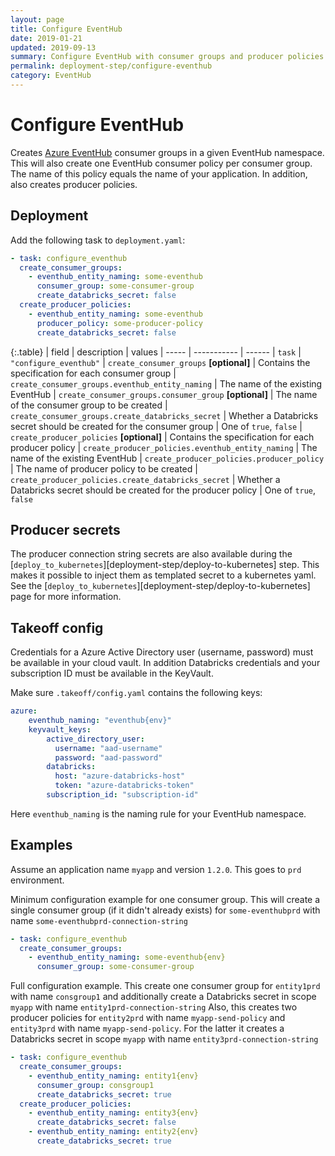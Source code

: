 ```yaml
---
layout: page
title: Configure EventHub
date: 2019-01-21
updated: 2019-09-13
summary: Configure EventHub with consumer groups and producer policies
permalink: deployment-step/configure-eventhub
category: EventHub
---
```


# Configure EventHub

Creates [Azure EventHub](https://docs.microsoft.com/en-us/azure/event-hubs/) consumer groups in a given EventHub namespace. This will also create one EventHub consumer policy per consumer group. The name of this policy equals the name of your application. In addition, also creates producer policies.

## Deployment
Add the following task to `deployment.yaml`:

```yaml
- task: configure_eventhub
  create_consumer_groups:
    - eventhub_entity_naming: some-eventhub
      consumer_group: some-consumer-group
      create_databricks_secret: false
  create_producer_policies:
    - eventhub_entity_naming: some-eventhub
      producer_policy: some-producer-policy
      create_databricks_secret: false
```

{:.table}
| field | description | values
| ----- | ----------- | ------
| `task` | `"configure_eventhub"`
| `create_consumer_groups` __[optional]__ | Contains the specification for each consumer group 
| `create_consumer_groups.eventhub_entity_naming` | The name of the existing EventHub 
| `create_consumer_groups.consumer_group` __[optional]__ | The name of the consumer group to be created
| `create_consumer_groups.create_databricks_secret` | Whether a Databricks secret should be created for the consumer group | One of `true`, `false`
| `create_producer_policies` __[optional]__ | Contains the specification for each producer policy
| `create_producer_policies.eventhub_entity_naming` | The name of the existing EventHub 
| `create_producer_policies.producer_policy` | The name of producer policy to be created
| `create_producer_policies.create_databricks_secret` | Whether a Databricks secret should be created for the producer policy | One of `true`, `false`

## Producer secrets
The producer connection string secrets are also available during the [`deploy_to_kubernetes`][deployment-step/deploy-to-kubernetes] step. This makes it possible to inject them as templated secret to a kubernetes yaml. See the [`deploy_to_kubernetes`][deployment-step/deploy-to-kubernetes] page for more information.

## Takeoff config
Credentials for a Azure Active Directory user (username, password) must be available in your cloud vault. In addition Databricks credentials and your subscription ID must be available in the KeyVault.

Make sure `.takeoff/config.yaml` contains the following keys:

```yaml
azure:
    eventhub_naming: "eventhub{env}"
    keyvault_keys:
        active_directory_user:
          username: "aad-username"
          password: "aad-password"
        databricks:
          host: "azure-databricks-host"
          token: "azure-databricks-token"
        subscription_id: "subscription-id"
```

Here `eventhub_naming` is the naming rule for your EventHub namespace.

## Examples

Assume an application name `myapp` and version `1.2.0`. This goes to `prd` environment.

Minimum configuration example for one consumer group. This will create a single consumer group (if it didn't already exists) for `some-eventhubprd` with name `some-eventhubprd-connection-string`
```yaml
- task: configure_eventhub
  create_consumer_groups:
    - eventhub_entity_naming: some-eventhub{env}
      consumer_group: some-consumer-group
```

Full configuration example. This create one consumer group for `entity1prd` with name `consgroup1` and additionally create a Databricks secret in scope `myapp` with name `entity1prd-connection-string`
Also, this creates two producer policies for `entity2prd` with name `myapp-send-policy` and `entity3prd` with name `myapp-send-policy`. For the latter it creates a Databricks secret in scope `myapp` with name `entity3prd-connection-string`

```yaml
- task: configure_eventhub
  create_consumer_groups:
    - eventhub_entity_naming: entity1{env}
      consumer_group: consgroup1
      create_databricks_secret: true
  create_producer_policies:
    - eventhub_entity_naming: entity3{env}
      create_databricks_secret: false
    - eventhub_entity_naming: entity2{env}
      create_databricks_secret: true
```
